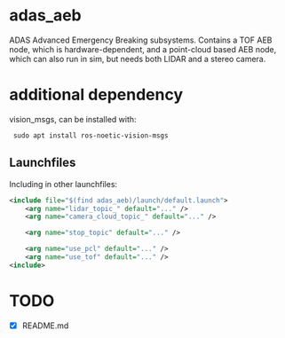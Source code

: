 # adas_aeb
ADAS Advanced Emergency Breaking subsystems. Contains a TOF AEB node, which is hardware-dependent, and a point-cloud based AEB node, which can also run in sim, but needs both LIDAR and a stereo camera.

# additional dependency
vision_msgs, can be installed with:
```
 sudo apt install ros-noetic-vision-msgs
```

## Launchfiles
Including in other launchfiles:
```xml
<include file="$(find adas_aeb)/launch/default.launch">
	<arg name="lidar_topic_" default="..." />
	<arg name="camera_cloud_topic_" default="..." />

	<arg name="stop_topic" default="..." />

	<arg name="use_pcl" default="..." />
	<arg name="use_tof" default="..." />
<include>
```



# TODO
- [X] README.md
